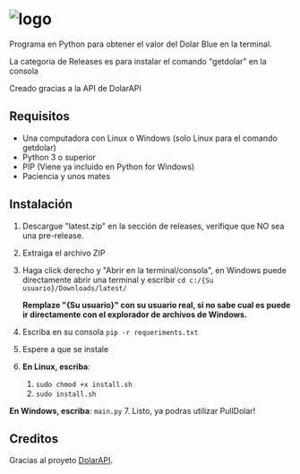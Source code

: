  
# ![logo](https://github.com/user-attachments/assets/cf3e47b9-a25a-41c6-99b4-85d7a94af4fc)
Programa en Python para obtener el valor del Dolar Blue en la terminal.

La categoria de Releases es para instalar el comando "getdolar" en la consola

Creado gracias a la API de DolarAPI

## Requisitos
- Una computadora con Linux o Windows (solo Linux para el comando getdolar)
- Python 3 o superior
- PIP (Viene ya incluido en Python for Windows)
- Paciencia y unos mates

## Instalación
1. Descargue "latest.zip" en la sección de releases, verifique que NO sea una pre-release.
2. Extraiga el archivo ZIP
3. Haga click derecho y "Abrir en la terminal/consola", en Windows puede directamente abrir una terminal y escribir `cd c:/{Su usuario}/Downloads/latest/`

   **Remplaze "{Su usuario}" con su usuario real, si no sabe cual es puede ir directamente con el explorador de archivos de Windows.**
5. Escriba en su consola `pip -r requeriments.txt`
6. Espere a que se instale
7. **En Linux, escriba**:
   1. `sudo chmod +x install.sh`
   2. `sudo install.sh`
   
  **En Windows, escriba**: `main.py`
7. Listo, ya podras utilizar PullDolar!

## Creditos
Gracias al proyeto [DolarAPI](https://dolarapi.com/docs/).
